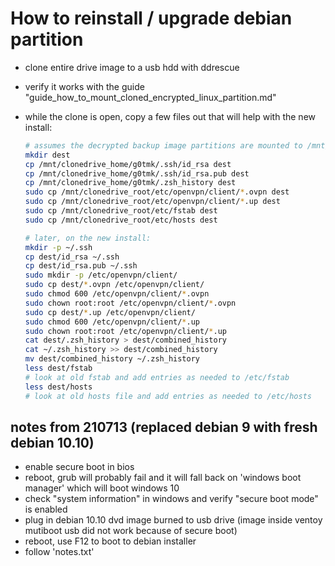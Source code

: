 # How to reinstall / upgrade debian partition

- clone entire drive image to a usb hdd with ddrescue
- verify it works with the guide "guide_how_to_mount_cloned_encrypted_linux_partition.md"
- while the clone is open, copy a few files out that will help with the new install:

    ```bash
    # assumes the decrypted backup image partitions are mounted to /mnt/clonedrive_*
    mkdir dest
    cp /mnt/clonedrive_home/g0tmk/.ssh/id_rsa dest
    cp /mnt/clonedrive_home/g0tmk/.ssh/id_rsa.pub dest
    cp /mnt/clonedrive_home/g0tmk/.zsh_history dest
    sudo cp /mnt/clonedrive_root/etc/openvpn/client/*.ovpn dest
    sudo cp /mnt/clonedrive_root/etc/openvpn/client/*.up dest
    sudo cp /mnt/clonedrive_root/etc/fstab dest
    sudo cp /mnt/clonedrive_root/etc/hosts dest

    # later, on the new install:
    mkdir -p ~/.ssh
    cp dest/id_rsa ~/.ssh
    cp dest/id_rsa.pub ~/.ssh
    sudo mkdir -p /etc/openvpn/client/
    sudo cp dest/*.ovpn /etc/openvpn/client/
    sudo chmod 600 /etc/openvpn/client/*.ovpn
    sudo chown root:root /etc/openvpn/client/*.ovpn
    sudo cp dest/*.up /etc/openvpn/client/
    sudo chmod 600 /etc/openvpn/client/*.up
    sudo chown root:root /etc/openvpn/client/*.up
    cat dest/.zsh_history > dest/combined_history
    cat ~/.zsh_history >> dest/combined_history
    mv dest/combined_history ~/.zsh_history
    less dest/fstab
    # look at old fstab and add entries as needed to /etc/fstab
    less dest/hosts
    # look at old hosts file and add entries as needed to /etc/hosts
    ```

## notes from 210713 (replaced debian 9 with fresh debian 10.10)
- enable secure boot in bios
- reboot, grub will probably fail and it will fall back on 'windows boot manager' which will boot windows 10
- check "system information" in windows and verify "secure boot mode" is enabled
- plug in debian 10.10 dvd image burned to usb drive (image inside ventoy mutiboot usb did not work because of secure boot)
- reboot, use F12 to boot to debian installer
- follow 'notes.txt'

